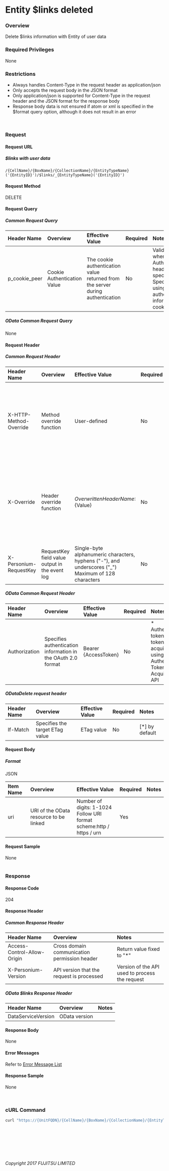 # Entity \$links deleted

### Overview

Delete \$links information with Entity of user data

### Required Privileges

None

### Restrictions

* Always handles Content-Type in the request header as application/json
* Only accepts the request body in the JSON format
* Only application/json is supported for Content-Type in the request header and the JSON format for the response body
* Response body data is not ensured if atom or xml is specified in the $format query option, although it does not result in an error

<br>

### Request

#### Request URL

##### \$links with user data

```
/{CellName}/{BoxName}/{CollectionName}/{EntityTypeName}('{EntityID}')/$links/_{EntityTypeName}('{EntityID}')
```

#### Request Method

DELETE

#### Request Query

##### Common Request Query

|Header Name<br>|Overview<br>|Effective Value<br>|Required<br>|Notes<br>|
|:--|:--|:--|:--|:--|
|p_cookie_peer<br>|Cookie Authentication Value<br>|The cookie authentication value returned from the server during authentication<br>|No<br>|Valid only when no Authorization header is specified Specify when using authentication information of cookie<br>|

##### OData Common Request Query

None

#### Request Header

##### Common Request Header

|Header Name<br>|Overview<br>|Effective Value<br>|Required<br>|Notes<br>|
|:--|:--|:--|:--|:--|
|X-HTTP-Method-Override<br>|Method override function<br>|User-defined<br>|No<br>|Specifying this value in a request with the POST method indicates that the specified value is used as the method<br>|
|X-Override<br>|Header override function<br>|${OverwrittenHeaderName}:${Value}<br>|No<br>|The normal HTTP header value is overwritten. Specify multiple X-Override headers for the overwriting of multiple headers<br>|
|X-Personium-RequestKey<br>|RequestKey field value output in the event log<br>|Single-byte alphanumeric characters, hyphens ("-"), and underscores ("_")<br>Maximum of 128 characters<br>|No<br>|Supported in V 1.1.7 and later<br>|

##### OData Common Request Header

|Header Name<br>|Overview<br>|Effective Value<br>|Required<br>|Notes<br>|
|:--|:--|:--|:--|:--|
|Authorization<br>|Specifies authentication information in the OAuth 2.0 format<br>|Bearer {AccessToken}<br>|No<br>|* Authentication tokens are the tokens acquired using the Authentication Token Acquisition API<br>|

##### ODataDelete request header

|Header Name<br>|Overview<br>|Effective Value<br>|Required<br>|Notes<br>|
|:--|:--|:--|:--|:--|
|If-Match<br>|Specifies the target ETag value<br>|ETag value<br>|No<br>|[*] by default<br>|

#### Request Body

##### Format

JSON

|Item Name<br>|Overview<br>|Effective Value<br>|Required<br>|Notes<br>|
|:--|:--|:--|:--|:--|
|uri<br>|URI of the OData resource to be linked<br>|Number of digits: 1-1024<br>Follow URI format<br>scheme:http / https / urn<br>|Yes<br>|<br>|

#### Request Sample

None<br><br>

### Response

#### Response Code

204

#### Response Header

##### Common Response Header

|Header Name<br>|Overview<br>|Notes<br>|
|:--|:--|:--|
|Access-Control-Allow-Origin<br>|Cross domain communication permission header<br>|Return value fixed to "*"<br>|
|X-Personium-Version<br>|API version that the request is processed<br>|Version of the API used to process the request<br>|

##### OData \$links Response Header

|Header Name<br>|Overview<br>|Notes<br>|
|:--|:--|:--|
|DataServiceVersion<br>|OData version<br>|<br>|

#### Response Body

None

#### Error Messages

Refer to [Error Message List](004_Error_Messages.html)

#### Response Sample

None

<br>

### cURL Command

```sh
curl "https://{UnitFQDN}/{CellName}/{BoxName}/{CollectionName}/{EntityTypeName}('{EntityID}')/\$links/_{EntityTypeName}('{EntityID}')" -X DELETE -i -H 'Authorization: Bearer {AccessToken}' -H 'Accept: application/json'
```

<br><br><br><br><br>

###### Copyright 2017 FUJITSU LIMITED